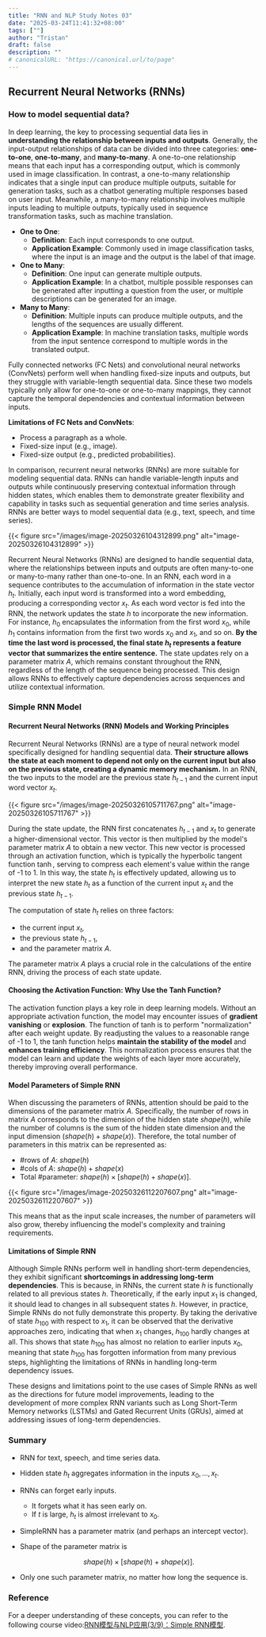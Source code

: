 ```yaml
---
title: "RNN and NLP Study Notes 03"
date: "2025-03-24T11:41:32+08:00"
tags: [""]
author: "Tristan"
draft: false
description: ""
# canonicalURL: "https://canonical.url/to/page"
---
```


## Recurrent Neural Networks (RNNs)

### How to model sequential data?

In deep learning, the key to processing sequential data lies in **understanding the relationship between inputs and outputs**. Generally, the input-output relationships of data can be divided into three categories: **one-to-one**, **one-to-many**, and **many-to-many**. A one-to-one relationship means that each input has a corresponding output, which is commonly used in image classification. In contrast, a one-to-many relationship indicates that a single input can produce multiple outputs, suitable for generation tasks, such as a chatbot generating multiple responses based on user input. Meanwhile, a many-to-many relationship involves multiple inputs leading to multiple outputs, typically used in sequence transformation tasks, such as machine translation.

- **One to One**:
  - **Definition**: Each input corresponds to one output.
  - **Application Example**: Commonly used in image classification tasks, where the input is an image and the output is the label of that image.
- **One to Many**:
  - **Definition**: One input can generate multiple outputs.
  - **Application Example**: In a chatbot, multiple possible responses can be generated after inputting a question from the user, or multiple descriptions can be generated for an image.
- **Many to Many**:
  - **Definition**: Multiple inputs can produce multiple outputs, and the lengths of the sequences are usually different.
  - **Application Example**: In machine translation tasks, multiple words from the input sentence correspond to multiple words in the translated output.

Fully connected networks (FC Nets) and convolutional neural networks (ConvNets) perform well when handling fixed-size inputs and outputs, but they struggle with variable-length sequential data. Since these two models typically only allow for one-to-one or one-to-many mappings, they cannot capture the temporal dependencies and contextual information between inputs.

**Limitations of FC Nets and ConvNets**:

- Process a paragraph as a whole.
- Fixed-size input (e.g., image).
- Fixed-size output (e.g., predicted probabilities).

In comparison, recurrent neural networks (RNNs) are more suitable for modeling sequential data. RNNs can handle variable-length inputs and outputs while continuously preserving contextual information through hidden states, which enables them to demonstrate greater flexibility and capability in tasks such as sequential generation and time series analysis. RNNs are better ways to model sequential data (e.g., text, speech, and time series).

{{< figure src="/images/image-20250326104312899.png" alt="image-20250326104312899" >}}

Recurrent Neural Networks (RNNs) are designed to handle sequential data, where the relationships between inputs and outputs are often many-to-one or many-to-many rather than one-to-one. In an RNN, each word in a sequence contributes to the accumulation of information in the state vector $h_t$. Initially, each input word is transformed into a word embedding, producing a corresponding vector $x_t$. As each word vector is fed into the RNN, the network updates the state $h$ to incorporate the new information. For instance, $h_0$ encapsulates the information from the first word $x_0$, while $h_1$ contains information from the first two words $x_0$ and $x_1$, and so on. **By the time the last word is processed, the final state $h_t$ represents a feature vector that summarizes the entire sentence.** The state updates rely on a parameter matrix $A$, which remains constant throughout the RNN, regardless of the length of the sequence being processed. This design allows RNNs to effectively capture dependencies across sequences and utilize contextual information.

### Simple RNN Model

#### Recurrent Neural Networks (RNN) Models and Working Principles

Recurrent Neural Networks (RNNs) are a type of neural network model specifically designed for handling sequential data. **Their structure allows the state at each moment to depend not only on the current input but also on the previous state, creating a dynamic memory mechanism.** In an RNN, the two inputs to the model are the previous state $h_{t-1}$ and the current input word vector $x_t$.

{{< figure src="/images/image-20250326105711767.png" alt="image-20250326105711767" >}}

During the state update, the RNN first concatenates $h_{t-1}$ and $x_t$ to generate a higher-dimensional vector. This vector is then multiplied by the model's parameter matrix $A$ to obtain a new vector. This new vector is processed through an activation function, which is typically the hyperbolic tangent function $\tanh$, serving to compress each element's value within the range of -1 to 1. In this way, the state $h_t$ is effectively updated, allowing us to interpret the new state $h_t$ as a function of the current input $x_t$ and the previous state $h_{t-1}$.

The computation of state $h_t$ relies on three factors:

- the current input $x_t$,
- the previous state $h_{t-1}$,
- and the parameter matrix $A$.

The parameter matrix $A$ plays a crucial role in the calculations of the entire RNN, driving the process of each state update.

#### Choosing the Activation Function: Why Use the Tanh Function?

The activation function plays a key role in deep learning models. Without an appropriate activation function, the model may encounter issues of **gradient vanishing** or **explosion**. The function of tanh is to perform "normalization" after each weight update. By readjusting the values to a reasonable range of -1 to 1, the tanh function helps **maintain the stability of the model** and **enhances training efficiency**. This normalization process ensures that the model can learn and update the weights of each layer more accurately, thereby improving overall performance.

#### Model Parameters of Simple RNN

When discussing the parameters of RNNs, attention should be paid to the dimensions of the parameter matrix $A$. Specifically, the number of rows in matrix $A$ corresponds to the dimension of the hidden state $shape(h)$, while the number of columns is the sum of the hidden state dimension and the input dimension ($shape(h) + shape(x)$). Therefore, the total number of parameters in this matrix can be represented as:

- #rows of $A$: $shape(h)$
- #cols of $A$: $shape(h) + shape(x)$
- Total #parameter: $shape(h) \times [shape(h) + shape(x)]$.

{{< figure src="/images/image-20250326112207607.png" alt="image-20250326112207607" >}}

This means that as the input scale increases, the number of parameters will also grow, thereby influencing the model's complexity and training requirements.

#### Limitations of Simple RNN

Although Simple RNNs perform well in handling short-term dependencies, they exhibit significant **shortcomings in addressing long-term dependencies**. This is because, in RNNs, the current state $h$ is functionally related to all previous states $h$. Theoretically, if the early input $x_1$ is changed, it should lead to changes in all subsequent states $h$. However, in practice, Simple RNNs do not fully demonstrate this property. By taking the derivative of state $h_{100}$ with respect to $x_1$, it can be observed that the derivative approaches zero, indicating that when $x_1$ changes, $h_{100}$ hardly changes at all. This shows that state $h_{100}$ has almost no relation to earlier inputs $x_0$, meaning that state $h_{100}$ has forgotten information from many previous steps, highlighting the limitations of RNNs in handling long-term dependency issues.

These designs and limitations point to the use cases of Simple RNNs as well as the directions for future model improvements, leading to the development of more complex RNN variants such as Long Short-Term Memory networks (LSTMs) and Gated Recurrent Units (GRUs), aimed at addressing issues of long-term dependencies.

### Summary

- RNN for text, speech, and time series data.

- Hidden state $h_t$ aggregates information in the inputs $x_0, \dots, x_t$.
- RNNs can forget early inputs.

  - It forgets what it has seen early on.
  - If $t$ is large, $h_t$ is almost irrelevant to $x_0$.

- SimpleRNN has a parameter matrix (and perhaps an intercept vector).

- Shape of the parameter matrix is

  $$
  shape(h) \times [shape(h) + shape(x)].
  $$

- Only one such parameter matrix, no matter how long the sequence is.



### Reference

For a deeper understanding of these concepts, you can refer to the following course video:[RNN模型与NLP应用(3/9)：Simple RNN模型](https://youtu.be/Cc4ENs6BHQw?si=CGRqvmrSrBACrlO9).
